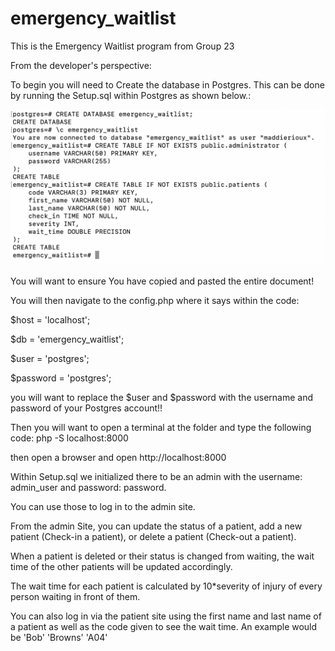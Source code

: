 # emergency_waitlist

This is the Emergency Waitlist program from Group 23



From the developer's perspective: 

To begin you will need to Create the database in Postgres. This can be done by running the Setup.sql within Postgres as shown below.:

![postgres setup](images/postgres_setup.png)

You will want to ensure You have copied and pasted the entire document!

You will then navigate to the config.php where it says within the code:

$host = 'localhost';

$db = 'emergency_waitlist';

$user = 'postgres';

$password = 'postgres';

you will want to replace the $user and $password with the username and password of your Postgres account!!


Then you will want to open a terminal at the folder and type the following code: php -S localhost:8000

then open a browser and open http://localhost:8000

Within Setup.sql we initialized there to be an admin with the username: admin_user and password: password.

You can use those to log in to the admin site. 

From the admin Site, you can update the status of a patient, add a new patient (Check-in a patient), or delete a patient (Check-out a patient).

When a patient is deleted or their status is changed from waiting, the wait time of the other patients will be updated accordingly.

The wait time for each patient is calculated by 10*severity of injury of every person waiting in front of them.

You can also log in via the patient site using the first name and last name of a patient as well as the code given to see the wait time. An example would be 'Bob' 'Browns' 'A04'


